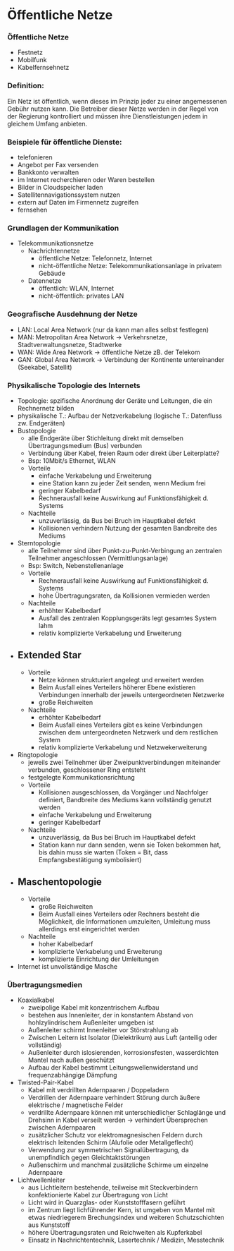 # Öffentliche Netze

### Öffentliche Netze
- Festnetz
- Mobilfunk
- Kabelfernsehnetz

### Definition:
Ein Netz ist öffentlich, wenn dieses im Prinzip jeder zu einer angemessenen
Gebühr nutzen kann. Die Betreiber dieser Netze werden in der Regel von der
Regierung kontrolliert und müssen ihre Dienstleistungen jedem in gleichem Umfang
anbieten.

### Beispiele für öffentliche Dienste:
- telefonieren
- Angebot per Fax versenden
- Bankkonto verwalten
- im Internet recherchieren oder Waren bestellen
- Bilder in Cloudspeicher laden
- Satellitennavigationssystem nutzen
- extern auf Daten im Firmennetz zugreifen
- fernsehen

### Grundlagen der Kommunikation
- Telekommunikationsnetze
	- Nachrichtennetze
		- öffentliche Netze: Telefonnetz, Internet
		- nicht-öffentliche Netze: Telekommunikationsanlage in privatem Gebäude
	- Datennetze
		- öffentlich: WLAN, Internet
		- nicht-öffentlich: privates LAN

### Geografische Ausdehnung der Netze
- LAN: Local Area Network (nur da kann man alles selbst festlegen)
- MAN: Metropolitan Area Network -> Verkehrsnetze, Stadtverwaltungsnetze,
  Stadtwerke
- WAN: Wide Area Network -> öffentliche Netze zB. der Telekom
- GAN: Global Area Network -> Verbindung der Kontinente untereinander (Seekabel,
  Satellit)

### Physikalische Topologie des Internets
- Topologie: spzifische Anordnung der Geräte und Leitungen, die ein Rechnernetz bilden
- physikalische T.: Aufbau der Netzverkabelung (logische T.: Datenfluss zw.
  Endgeräten)
- Bustopologie
	- alle Endgeräte über Stichleitung direkt mit demselben Übertragungsmedium (Bus) verbunden
	- Verbindung über Kabel, freien Raum oder direkt über Leiterplatte?
	- Bsp: 10Mbit/s Ethernet, WLAN
	- Vorteile
		- einfache Verkabelung und Erweiterung
		- eine Station kann zu jeder Zeit senden, wenn Medium frei
		- geringer Kabelbedarf
		- Rechnerausfall keine Auswirkung auf Funktionsfähigkeit d. Systems
	- Nachteile
		- unzuverlässig, da Bus bei Bruch im Hauptkabel defekt
		- Kollisionen verhindern Nutzung der gesamten Bandbreite des Mediums
- Sterntopologie
	- alle Teilnehmer sind über Punkt-zu-Punkt-Verbingung an zentralen
	  Teilnehmer angeschlossen (Vermittlungsanlage)
	- Bsp: Switch, Nebenstellenanlage
	- Vorteile
		- Rechnerausfall keine Auswirkung auf Funktionsfähigkeit d. Systems
		- hohe Übertragungsraten, da Kollisionen vermieden werden
	- Nachteile
		- erhöhter Kabelbedarf
		- Ausfall des zentralen Kopplungsgeräts legt gesamtes System lahm
		- relativ komplizierte Verkabelung und Erweiterung
- Extended Star
	- 
	- Vorteile
		- Netze können strukturiert angelegt und erweitert werden
		- Beim Ausfall eines Verteilers höherer Ebene existieren Verbindungen
		  innerhalb der jeweils untergeordneten Netzwerke
		- große Reichweiten
	- Nachteile
		- erhöhter Kabelbedarf
		- Beim Ausfall eines Verteilers gibt es keine Verbindungen zwischen dem
		  untergeordneten Netzwerk und dem restlichen System
		- relativ komplizierte Verkabelung und Netzwekerweiterung
- Ringtopologie
	- jeweils zwei Teilnehmer über Zweipunktverbindungen miteinander verbunden,
	  geschlossener Ring entsteht
	- festgelegte Kommunikationsrichtung
	- Vorteile
		- Kollisionen ausgeschlossen, da Vorgänger und Nachfolger definiert,
		  Bandbreite des Mediums kann vollständig genutzt werden
		- einfache Verkabelung und Erweiterung
		- geringer Kabelbedarf
	- Nachteile
		- unzuverlässig, da Bus bei Bruch im Hauptkabel defekt
		- Station kann nur dann senden, wenn sie Token bekommen hat, bis dahin
		  muss sie warten (Token = Bit, dass Empfangsbestätigung symbolisiert)
- Maschentopologie
	- 
	- Vorteile
		- große Reichweiten
		- Beim Ausfall eines Verteilers oder Rechners besteht die Möglichkeit,
		  die Informationen umzuleiten, Umleitung muss allerdings erst
		  eingerichtet werden
	- Nachteile
		- hoher Kabelbedarf
		- komplizierte Verkabelung und Erweiterung
		- komplizierte Einrichtung der Umleitungen
- Internet ist unvollständige Masche

### Übertragungsmedien
- Koaxialkabel
	- zweipolige Kabel mit konzentrischem Aufbau
	- bestehen aus Innenleiter, der in konstantem Abstand von hohlzylindrischem Außenleiter
	  umgeben ist
	- Außenleiter schirmt Innenleiter vor Störstrahlung ab
	- Zwischen Leitern ist Isolator (Dielektrikum) aus Luft (anteilig oder
	  vollständig)
	- Außenleiter durch islosierenden, korrosionsfesten, wasserdichten Mantel
	  nach außen geschützt
	- Aufbau der Kabel bestimmt Leitungswellenwiderstand und frequenzabhängige Dämpfung
- Twisted-Pair-Kabel
	- Kabel mit verdrillten Adernpaaren / Doppeladern
	- Verdrillen der Adernpaare verhindert Störung durch äußere elektrische / magnetische Felder
	- verdrillte Adernpaare können mit unterschiedlicher Schlaglänge und
	  Drehsinn in Kabel verseilt werden -> verhindert Übersprechen zwischen
	  Adernpaaren 
	- zusätzlicher Schutz vor elektromagnesischen Feldern durch elektrisch
	  leitenden Schirm (Alufolie oder Metallgeflecht)
	- Verwendung zur symmetrischen Signalübertragung, da unempfindlich gegen
	  Gleichtaktstörungen
	- Außenschirm und manchmal zusätzliche Schirme um einzelne Adernpaare
- Lichtwellenleiter
	- aus Lichtleitern bestehende, teilweise mit Steckverbindern konfektionierte
	  Kabel zur Übertragung von Licht
	- Licht wird in Quarzglas- oder Kunststofffasern geführt
	- im Zentrum liegt lichführender Kern, ist umgeben von Mantel mit etwas
	  niedriegerem Brechungsindex und weiteren Schutzschichten aus Kunststoff
	- höhere Übertragungsraten und Reichweiten als Kupferkabel
	- Einsatz in Nachrichtentechnik, Lasertechnik / Medizin, Messtechnik
